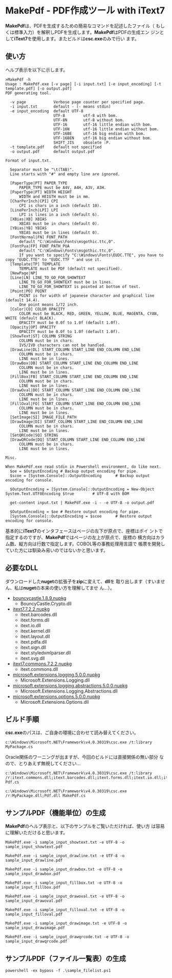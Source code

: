 # MakePdf - PDF作成ツール with iText7
**MakePdf**は、PDFを生成するための簡易なコマンドを記述したファイル（
もしくは標準入力）を解釈しPDFを生成します。**MakePdf**はPDFの生成エン
ジンとして**iText7**を使用します。またビルドは**csc.exe**のみで行い
ます。

## 使い方
ヘルプ表示を以下に示します。
```
>MakePdf -h
Usage : MakePdf.exe [-v page] [-i input.txt] [-e input_encoding] [-t template.pdf] [-o output.pdf]
PDF generating tool.

  -v page            Verbose page counter per specified page.
  -i input.txt       default - (- means stdin)
  -e input_encoding  default UTF-8
                     UTF-8        utf-8 with bom.
                     UTF-8N       utf-8 without bom.
                     UTF-16       utf-16 little endian with bom.
                     UTF-16N      utf-16 little endian without bom.
                     UTF-16BE     utf-16 big endian with bom.
                     UTF-16BEN    utf-16 big endian without bom.
                     SHIFT_JIS    obsolete :P.
  -t template.pdf    default not specified
  -o output.pdf      default output.pdf

Format of input.txt.

  Separator must be "\t(TAB)".
  Line starts with "#" and empty line are ignored.

  [PaperType|PT] PAPER_TYPE
      PAPER_TYPE must be A4V, A4H, A3V, A3H.
  [PaperType|PT] WIDTH HEIGHT
      WIDTH and HEIGTH must be in mm.
  [CharPerInch|CPI] CPI
      CPI is chars in a inch (default 10).
  [LinePerInch|LPI] LPI
      LPI is lines in a inch (default 6).
  [XBias|XB] XBIAS
      XBIAS must be in chars (default 0).
  [YBias|YB] YBIAS
      YBIAS must be in lines (default 0).
  [FontNormal|FN] FONT_PATH
      default "C:\Windows\Fonts\msgothic.ttc,0".
  [FontPua|FP] FONT_PATH_PUA
      default "C:\Windows\Fonts\msgothic.ttc,0".
      If you want to specify "C:\Windows\Fonts\EUDC.TTE", you have to copy "EUDC.TTE" to "EUDC.TTF " and use it.
  [Template|TP] TEMPLATE
      TEMPLATE must be PDF (default not specified).
  [NewPage|NP]
  [Line|LN] LINE_TO_GO_FOR_SHOWTEXT
      LINE_TO_GO_FOR_SHOWTEXT must be in lines.
      LINE_TO_GO_FOR_SHOWTEXT is pointed at bottom of text.
  [Point|PO] POINT
      POINT is for width of japanese character and graphical line (default 14.4).
      One point means 1/72 inch.
  [Color|CO] COLOR OPACITY
      COLOR must be BLACK, RED, GREEN, YELLOW, BLUE, MAGENTA, CYAN, WHITE (default BLACK).
      OPACITY must be 0.0f to 1.0f (default 1.0f).
  [Opacity|OP] OPACITY
      OPACITY must be 0.0f to 1.0f (default 1.0f).
  [ShowText|ST] COLUMN STRING
      COLUMN must be in chars.
      IVS/IVD characters can not be handled.
  [DrawLine|DL] START_COLUMN START_LINE END_COLUMN END_LINE
      COLUMN must be in chars.
      LINE must be in lines.
  [DrawBox|DB] START_COLUMN START_LINE END_COLUMN END_LINE
      COLUMN must be in chars.
      LINE must be in lines.
  [FillBox|FB] START_COLUMN START_LINE END_COLUMN END_LINE
      COLUMN must be in chars.
      LINE must be in lines.
  [DrawOval|DO] START_COLUMN START_LINE END_COLUMN END_LINE
      COLUMN must be in chars.
      LINE must be in lines.
  [FillOval|FO] START_COLUMN START_LINE END_COLUMN END_LINE
      COLUMN must be in chars.
      LINE must be in lines.
  [SetImage|SI] IMAGE_FILE_PATH
  [DrawImage|DI] START_COLUMN START_LINE END_COLUMN END_LINE
      COLUMN must be in chars.
      LINE must be in lines.
  [SetQRCode|SQ] STRING
  [DrawQRCode|DQ] START_COLUMN START_LINE END_COLUMN END_LINE
      COLUMN must be in chars.
      LINE must be in lines.

Misc.

When MakePdf.exe read stdin in Powershell environment, do like next.
  $oe = $OutputEncoding # Backup output encoding for pipe.
  $scoe = [System.Console]::OutputEncoding      # Backup output encoding for console.

  $OutputEncoding = [System.Console]::OutputEncoding = New-Object System.Text.UTF8Encoding $true        # UTF-8 with BOM

  get-content input.txt | MakePdf.exe -i - -e UTF-8 -o output.pdf

  $OutputEncoding = $oe # Restore output encoding for pipe.
  [System.Console]::OutputEncoding = $scoe      # Restore output encoding for console.
```
基本的に**iText7**のインタフェースはページの左下が原点で、座標はポイ
ントで指定するのですが、**MakePdf**ではページの左上が原点で、座標の
横方向はカラム数、縦方向は行数で指定します。COBOL等の事務処理用言語で
帳票を開発していた方には馴染み易いのではないかと思います。

## 必要なDLL
ダウンロードした**nuget**の拡張子を**zip**に変えて、**dll**を
取り出します（すいません、私は**nuget**の本来の使い方を理解してませ
ん...）。
* [bouncycastle.1.8.9.nupkg](https://www.nuget.org/packages/BouncyCastle/1.8.9)
  * BouncyCastle.Crypto.dll
* [itext7.7.2.2.nupkg](https://www.nuget.org/packages/itext7/7.2.2)
  * itext.barcodes.dll
  * itext.forms.dll
  * itext.io.dll
  * itext.kernel.dll
  * itext.layout.dll
  * itext.pdfa.dll
  * itext.sign.dll
  * itext.styledxmlparser.dll
  * itext.svg.dll
* [itext7.commons.7.2.2.nupkg](https://www.nuget.org/packages/itext7.commons/7.2.2)
  * itext.commons.dll
* [microsoft.extensions.logging.5.0.0.nupkg](https://www.nuget.org/packages/Microsoft.Extensions.Logging/5.0.0)
  * Microsoft.Extensions.Logging.dll
* [microsoft.extensions.logging.abstractions.5.0.0.nupkg](https://www.nuget.org/packages/Microsoft.Extensions.Logging.Abstractions/5.0.0)
  * Microsoft.Extensions.Logging.Abstractions.dll
* [microsoft.extensions.options.5.0.0.nupkg](https://www.nuget.org/packages/Microsoft.Extensions.Options/5.0.0)
  * Microsoft.Extensions.Options.dll

## ビルド手順
**csc.exe**のパスは、ご自身の環境に合わせて読み替えてください。
```
c:\Windows\Microsoft.NET\Framework\v4.0.30319\csc.exe /t:library MyPackage.cs
```
Oracle関係のワーニングが出ますが、今回のビルドには直接関係の無い部分
なので、とりあえず無視してください...
```
c:\Windows\Microsoft.NET\Framework\v4.0.30319\csc.exe /t:library /r:itext.commons.dll;itext.barcodes.dll;itext.forms.dll;itext.io.dll;itext.kernel.dll;itext.layout.dll;itext.pdfa.dll;itext.sign.dll;itext.styledxmlparser.dll;itext.svg.dll;BouncyCastle.Crypto.dll;Microsoft.Extensions.Logging.Abstractions.dll;Microsoft.Extensions.Logging.dll;Microsoft.Extensions.Options.dll Pdf.cs
```
```
c:\Windows\Microsoft.NET\Framework\v4.0.30319\csc.exe /r:MyPackage.dll;Pdf.dll MakePdf.cs
```

## サンプルPDF（機能単位）の生成
**MakePdf**のヘルプ表示と、以下のサンプルをご覧いただければ、使い方
は容易に理解いただけると思います。
```
MakePdf.exe -i sample_input_showtext.txt -e UTF-8 -o sample_input_showtext.pdf
```
```
MakePdf.exe -i sample_input_drawline.txt -e UTF-8 -o sample_input_drawline.pdf
```
```
MakePdf.exe -i sample_input_drawbox.txt -e UTF-8 -o sample_input_drawbox.pdf
```
```
MakePdf.exe -i sample_input_fillbox.txt -e UTF-8 -o sample_input_fillbox.pdf
```
```
MakePdf.exe -i sample_input_drawoval.txt -e UTF-8 -o sample_input_drawoval.pdf
```
```
MakePdf.exe -i sample_input_filloval.txt -e UTF-8 -o sample_input_filloval.pdf
```
```
MakePdf.exe -i sample_input_drawimage.txt -e UTF-8 -o sample_input_drawimage.pdf
```
```
MakePdf.exe -i sample_input_drawqrcode.txt -e UTF-8 -o sample_input_drawqrcode.pdf
```

## サンプルPDF（ファイル一覧表）の生成
```
powershell -ex bypass -f .\sample_filelist.ps1
```
